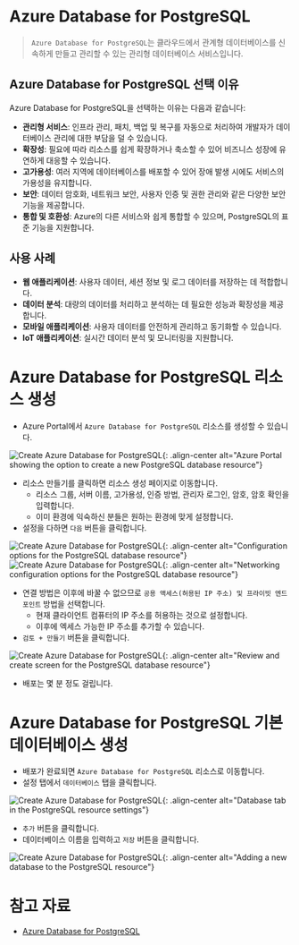 # Azure Database for PostgreSQL

> `Azure Database for PostgreSQL`는 클라우드에서 관계형 데이터베이스를 신속하게 만들고 관리할 수 있는 관리형 데이터베이스 서비스입니다.

## Azure Database for PostgreSQL 선택 이유

Azure Database for PostgreSQL을 선택하는 이유는 다음과 같습니다:

- **관리형 서비스**: 인프라 관리, 패치, 백업 및 복구를 자동으로 처리하여 개발자가 데이터베이스 관리에 대한 부담을 덜 수 있습니다.
- **확장성**: 필요에 따라 리소스를 쉽게 확장하거나 축소할 수 있어 비즈니스 성장에 유연하게 대응할 수 있습니다.
- **고가용성**: 여러 지역에 데이터베이스를 배포할 수 있어 장애 발생 시에도 서비스의 가용성을 유지합니다.
- **보안**: 데이터 암호화, 네트워크 보안, 사용자 인증 및 권한 관리와 같은 다양한 보안 기능을 제공합니다.
- **통합 및 호환성**: Azure의 다른 서비스와 쉽게 통합할 수 있으며, PostgreSQL의 표준 기능을 지원합니다.

## 사용 사례

- **웹 애플리케이션**: 사용자 데이터, 세션 정보 및 로그 데이터를 저장하는 데 적합합니다.
- **데이터 분석**: 대량의 데이터를 처리하고 분석하는 데 필요한 성능과 확장성을 제공합니다.
- **모바일 애플리케이션**: 사용자 데이터를 안전하게 관리하고 동기화할 수 있습니다.
- **IoT 애플리케이션**: 실시간 데이터 분석 및 모니터링을 지원합니다.

# Azure Database for PostgreSQL 리소스 생성

- Azure Portal에서 `Azure Database for PostgreSQL` 리소스를 생성할 수 있습니다.

![Create Azure Database for PostgreSQL](./images/azure-database-for-postgresql/01.png){: .align-center alt="Azure Portal showing the option to create a new PostgreSQL database resource"}

- 리소스 만들기를 클릭하면 리소스 생성 페이지로 이동합니다.
  - 리소스 그룹, 서버 이름, 고가용성, 인증 방법, 관리자 로그인, 암호, 암호 확인을 입력합니다.
  - 이미 환경에 익숙하신 분들은 원하는 환경에 맞게 설정합니다.
- 설정을 다하면 `다음` 버튼을 클릭합니다.

![Create Azure Database for PostgreSQL](./images/azure-database-for-postgresql/02.png){: .align-center alt="Configuration options for the PostgreSQL database resource"}
![Create Azure Database for PostgreSQL](./images/azure-database-for-postgresql/03.png){: .align-center alt="Networking configuration options for the PostgreSQL database resource"}

- 연결 방법은 이후에 바꿀 수 없으므로 `공용 액세스(허용된 IP 주소) 및 프라이빗 엔드포인트` 방법을 선택합니다.
  - 현재 클라이언트 컴퓨터의 IP 주소를 허용하는 것으로 설정합니다.
  - 이후에 엑세스 가능한 IP 주소를 추가할 수 있습니다.
- `검토 + 만들기` 버튼을 클릭합니다.

![Create Azure Database for PostgreSQL](./images/azure-database-for-postgresql/04.png){: .align-center alt="Review and create screen for the PostgreSQL database resource"}

- 배포는 몇 분 정도 걸립니다.

# Azure Database for PostgreSQL 기본 데이터베이스 생성

- 배포가 완료되면 `Azure Database for PostgreSQL` 리소스로 이동합니다.
- 설정 탭에서 `데이터베이스` 탭을 클릭합니다.

![Create Azure Database for PostgreSQL](./images/azure-database-for-postgresql/05.png){: .align-center alt="Database tab in the PostgreSQL resource settings"}

- `추가` 버튼을 클릭합니다.
- 데이터베이스 이름을 입력하고 `저장` 버튼을 클릭합니다.

![Create Azure Database for PostgreSQL](./images/azure-database-for-postgresql/06.png){: .align-center alt="Adding a new database to the PostgreSQL resource"}

# 참고 자료

- [Azure Database for PostgreSQL](https://learn.microsoft.com/en-us/azure/postgresql/)